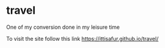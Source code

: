 # travel
One of my conversion done in my leisure time 

To visit the site follow this link https://ittisafur.github.io/travel/
